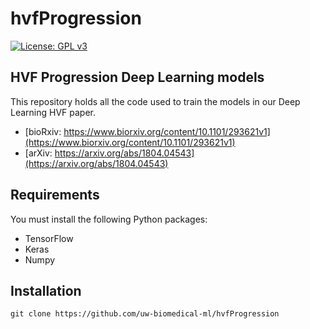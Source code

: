 # hvfProgression

[![License: GPL v3](https://img.shields.io/badge/License-GPL%20v3-blue.svg)](https://github.com/uw-biomedical-ml/irf-segmenter/blob/master/LICENSE)

## HVF Progression Deep Learning models ##

This repository holds all the code used to train the models in our Deep Learning HVF paper. 

* [bioRxiv: https://www.biorxiv.org/content/10.1101/293621v1](https://www.biorxiv.org/content/10.1101/293621v1)
* [arXiv: https://arxiv.org/abs/1804.04543](https://arxiv.org/abs/1804.04543)



## Requirements

You must install the following Python packages:

- TensorFlow
- Keras
- Numpy


## Installation

`git clone https://github.com/uw-biomedical-ml/hvfProgression`


